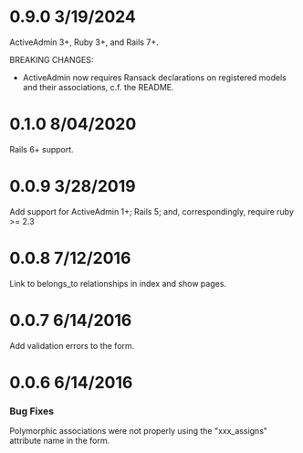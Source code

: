 
0.9.0 3/19/2024
===============

ActiveAdmin 3+, Ruby 3+, and Rails 7+.

BREAKING CHANGES:
  - ActiveAdmin now requires Ransack declarations on registered models and their associations, c.f. the README.

0.1.0 8/04/2020
===============

Rails 6+ support.

0.0.9 3/28/2019
==============

Add support for ActiveAdmin 1+; Rails 5; and, correspondingly, require ruby >= 2.3

0.0.8 7/12/2016
==============

Link to belongs_to relationships in index and show pages.

0.0.7 6/14/2016
==============

Add validation errors to the form.

0.0.6 6/14/2016
==============

### Bug Fixes

Polymorphic associations were not properly using the "xxx_assigns" attribute name
in the form.

